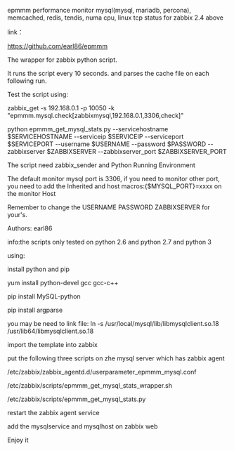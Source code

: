 epmmm performance monitor mysql(mysql, mariadb, percona), memcached, redis, tendis, numa cpu, linux tcp status for zabbix 2.4 above

link：

https://github.com/earl86/epmmm

The wrapper for zabbix python script.

It runs the script every 10 seconds. and parses the cache file on each following run.

Test the script using:

zabbix_get -s 192.168.0.1 -p 10050 -k "epmmm.mysql.check[zabbixmysql,192.168.0.1,3306,check]"

python epmmm_get_mysql_stats.py --servicehostname $SERVICEHOSTNAME --serviceip $SERVICEIP --serviceport $SERVICEPORT --username $USERNAME --password $PASSWORD --zabbixserver $ZABBIXSERVER --zabbixserver_port $ZABBIXSERVER_PORT

The script need zabbix_sender and Python Running Environment

The default monitor mysql port is 3306, if you need to monitor other port, you need to add the Inherited and host macros:{$MYSQL_PORT}=xxxx on the monitor Host

Remember to change the USERNAME PASSWORD ZABBIXSERVER for your's.

Authors: earl86

info:the scripts only tested on python 2.6 and python 2.7 and python 3


using:

install python and pip

yum install python-devel gcc gcc-c++

pip install MySQL-python

pip install argparse

you may be need to link file:
ln -s /usr/local/mysql/lib/libmysqlclient.so.18 /usr/lib64/libmysqlclient.so.18



import the template into zabbix


put the following three scripts on zhe mysql server which has zabbix agent

/etc/zabbix/zabbix_agentd.d/userparameter_epmmm_mysql.conf

/etc/zabbix/scripts/epmmm_get_mysql_stats_wrapper.sh

/etc/zabbix/scripts/epmmm_get_mysql_stats.py


restart the zabbix agent service


add the mysqlservice and mysqlhost on zabbix web 

Enjoy it
